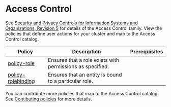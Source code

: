 # Access Control

See [Security and Privacy Controls for Information Systems and Organizations, Revision 5](https://csrc.nist.gov/projects/cprt/catalog#/cprt/framework/version/SP_800_53_5_1_0/home?element=AC) for details of the Access Control family. View the policies that define user actions for your cluster and map to the Access Control catalog.

Policy  | Description | Prerequisites
------- | ----------- | -------------
[policy-role](../AC-Access-Control/policy-role.yaml) | Ensures that a role exists with permissions as specified. |
[policy-rolebinding](../AC-Access-Control/policy-rolebinding.yaml) | Ensures that an entity is bound to a particular role. |


You can contribute more policies that map to the Access Control catalog. See [Contibuting policies](https://github.com/open-cluster-management-io/policy-collection/blob/main/docs/CONTRIBUTING.md) for more details.
